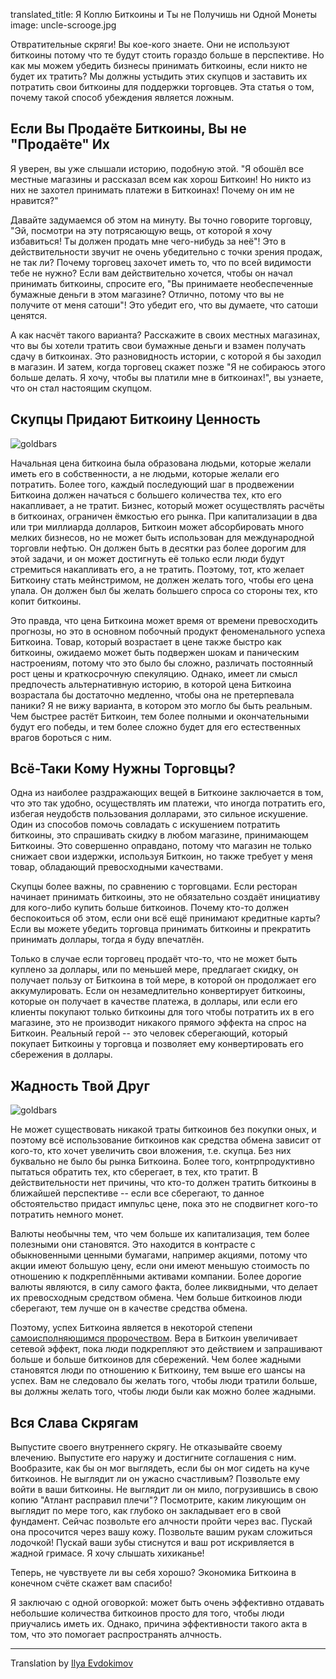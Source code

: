 translated_title: Я Коплю Биткоины и Ты не Получишь ни Одной Монеты
image: uncle-scrooge.jpg

Отвратительные скряги! Вы кое-кого знаете. Они не используют биткоины потому что те будут стоить гораздо больше в перспективе. Но как мы можем убедить бизнесы принимать биткоины, если никто не будет их тратить? Мы должны устыдить этих скупцов и заставить их потратить свои биткоины для поддержки торговцев. Эта статья о том, почему такой способ убеждения является ложным.

## Если Вы Продаёте Биткоины, Вы не "Продаёте" Их

Я уверен, вы уже слышали историю, подобную этой. "Я обошёл все местные магазины и рассказал всем как хорош Биткоин! Но никто из них не захотел принимать платежи в Биткоинах! Почему он им не нравится?"

Давайте задумаемся об этом на минуту. Вы точно говорите торговцу, "Эй, посмотри на эту потрясающую вещь, от которой я хочу избавиться! Ты должен продать мне чего-нибудь за неё"! Это в действительности звучит не очень убедительно с точки зрения продаж, не так ли? Почему торговец захочет иметь то, что по всей видимости тебе не нужно? Если вам действительно хочется, чтобы он начал принимать биткоины, спросите его, "Вы принимаете необеспеченные бумажные деньги в этом магазине? Отлично, потому что вы не получите от меня сатоши"! Это убедит его, что вы думаете, что сатоши ценятся.

А как насчёт такого варианта? Расскажите в своих местных магазинах, что вы бы хотели тратить свои бумажные деньги и взамен получать сдачу в биткоинах. Это разновидность истории, с которой я бы заходил в магазин. И затем, когда торговец скажет позже "Я не собираюсь этого больше делать. Я хочу, чтобы вы платили мне в биткоинах!", вы узнаете, что он стал настоящим скупцом.

## Скупцы Придают Биткоину Ценность

<div class="my-4 text-center">
  <img class="img-fluid rounded d-block mx-auto" alt="goldbars" src="/static/img/mempool/im-hoarding-bitcoins-and-no-you-cant-have-any/gold-bars.jpg"/>
</div>

Начальная цена биткоина была образована людьми, которые желали иметь его в собственности, а не людьми, которые желали его потратить. Более того, каждый последующий шаг в продвежении Биткоина должен начаться с большего количества тех, кто его накапливает, а не тратит. Бизнес, который может осуществлять расчёты в биткоинах, ограничен ёмкостью его рынка. При капитализации в два или три миллиарда долларов, Биткоин может абсорбировать много мелких бизнесов, но не может быть использован для международной торговли нефтью. Он должен быть в десятки раз более дорогим для этой задачи, и он может достигнуть её только если люди будут стремиться накапливать его, а не тратить. Поэтому, тот, кто желает Биткоину стать мейнстримом, не должен желать того, чтобы его цена упала. Он должен был бы желать большего спроса со стороны тех, кто копит биткоины.

Это правда, что цена Биткоина может время от времени превосходить прогнозы, но это в основном побочный продукт феноменального успеха Биткоина. Товар, который возрастает в цене также быстро как биткоины, ожидаемо может быть подвержен шокам и паническим настроениям, потому что это было бы сложно, различать постоянный рост цены и краткосрочную спекуляцию. Однако, имеет ли смысл предпочесть альтернативную историю, в которой цена Биткоина возрастала бы достаточно медленно, чтобы она не претерпевала паники? Я не вижу варианта, в котором это могло бы быть реальным. Чем быстрее растёт Биткоин, тем более полными и окончательными будут его победы, и тем более сложно будет для его естественных врагов бороться с ним.

## Всё-Таки Кому Нужны Торговцы?

Одна из наиболее раздражающих вещей в Биткоине заключается в том, что это так удобно, осуществлять им платежи, что иногда потратить его, избегая неудобств пользования долларами, это сильное искушение. Один из способов помочь совладать с искушением потратить биткоины, это спрашивать скидку в любом магазине, принимающем Биткоины. Это совершенно оправдано, потому что магазин не только снижает свои издержки, используя Биткоин, но также требует у меня товар, обладающий превосходными качествами.

Скупцы более важны, по сравнению с торговцами. Если ресторан начинает принимать биткоины, это не обязательно создаёт инициативу для кого-либо купить больше биткоинов. Почему кто-то должен беспокоиться об этом, если они всё ещё принимают кредитные карты? Если вы можете убедить торговца принимать биткоины и прекратить принимать доллары, тогда я буду впечатлён.

Только в случае если торговец продаёт что-то, что не может быть куплено за доллары, или по меньшей мере, предлагает скидку, он получает пользу от Биткоина в той мере, в которой он продолжает его аккумулировать. Если он незамедлительно конвертирует биткоины, которые он получает в качестве платежа, в доллары, или если его клиенты покупают только биткоины для того чтобы потратить их в его магазине, это не производит никакого прямого эффекта на спрос на Биткоин. Реальный герой -- это человек сберегающий, который покупает Биткоины у торговца и позволяет ему конвертировать его сбережения в доллары.

## Жадность Твой Друг

<div class="my-4 text-center">
  <img class="img-fluid rounded d-block mx-auto" alt="goldbars" src="/static/img/mempool/im-hoarding-bitcoins-and-no-you-cant-have-any/dragon.jpg"/>
</div>

Не может существовать никакой траты биткоинов без покупки оных, и поэтому всё использование биткоинов как средства обмена зависит от кого-то, кто хочет увеличить свои вложения, т.е. скупца. Без них буквально не было бы рынка Биткоина. Более того, контрпродуктивно пытаться обратить тех, кто сберегает, в тех, кто тратит. В действительности нет причины, что кто-то должен тратить биткоины в ближайшей перспективе -- если все сберегают, то данное обстоятельство придаст импульс цене, пока это не сподвигнет кого-то потратить немного монет.  

Валюты необычны тем, что чем больше их капитализация, тем более полезными они становятся. Это находится в контрасте с обыкновенными ценными бумагами, например акциями, потому что акции имеют большую цену, если они имеют меньшую стоимость по отношению к подкреплёнными активами компании. Более дорогие валюты являются, в силу самого факта, более ликвидными, что делает их превосходным средством обмена. Чем больше биткоинов люди сберегают, тем лучше он в качестве средства обмена.

Поэтому, успех Биткоина является в некоторой степени [самоисполняющимся пророчеством](http://www.konradsgraf.com/blog1/2013/11/7/hyper-monetization-reloaded-another-round-of-bubble-talk.html). Вера в Биткоин увеличивает сетевой эффект, пока люди подкрепляют это действием и запрашивают больше и больше биткоинов для сбережений. Чем более жадными становятся люди по отношению к Биткоину, тем выше его шансы на успех. Вам не следовало бы желать того, чтобы люди тратили больше, вы должны желать того, чтобы люди были как можно более жадными.

## Вся Слава Скрягам

Выпустите своего внутреннего скрягу. Не отказывайте своему влечению. Выпустите его наружу и достигните соглашения с ним. Вообразите, как бы он мог выглядеть, если бы он мог сидеть на куче биткоинов. Не выглядит ли он ужасно счастливым? Позвольте ему войти в ваши биткоины. Не выглядит ли он мило, погрузившись в свою копию "Атлант расправил плечи"? Посмотрите, каким ликующим он выглядит по мере того, как глубоко он закладывает его в свой фундамент. Сейчас позвольте его алчности пройти через вас. Пускай она просочится через вашу кожу. Позвольте вашим рукам сложиться лодочкой! Пускай ваши зубы стиснутся и ваш рот искривляется в жадной гримасе. Я хочу слышать хихиканье!

Теперь, не чувствуете ли вы себя хорошо? Экономика Биткоина в конечном счёте скажет вам спасибо!

Я заключаю с одной оговоркой: может быть очень эффективно отдавать небольшие количества биткоинов просто для того, чтобы люди приучались иметь их. Однако, причина эффективности такого акта в том, что это помогает распространять алчность.

***

Translation by <a href="https://keybase.io/ievdokimov">Ilya Evdokimov</a>
